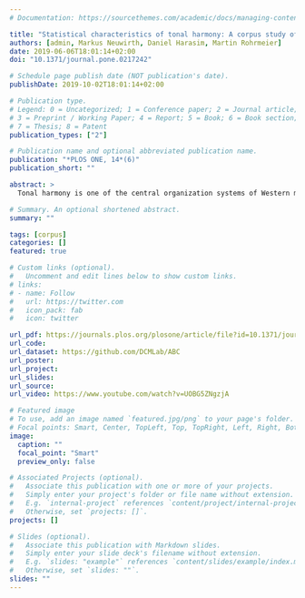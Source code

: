 ```yaml
---
# Documentation: https://sourcethemes.com/academic/docs/managing-content/

title: "Statistical characteristics of tonal harmony: A corpus study of Beethoven’s string quartets"
authors: [admin, Markus Neuwirth, Daniel Harasim, Martin Rohrmeier]
date: 2019-06-06T18:01:14+02:00
doi: "10.1371/journal.pone.0217242"

# Schedule page publish date (NOT publication's date).
publishDate: 2019-10-02T18:01:14+02:00

# Publication type.
# Legend: 0 = Uncategorized; 1 = Conference paper; 2 = Journal article;
# 3 = Preprint / Working Paper; 4 = Report; 5 = Book; 6 = Book section;
# 7 = Thesis; 8 = Patent
publication_types: ["2"]

# Publication name and optional abbreviated publication name.
publication: "*PLOS ONE, 14*(6)"
publication_short: ""

abstract: >
  Tonal harmony is one of the central organization systems of Western music. This article characterizes the statistical foundations of tonal harmony based on the computational analysis of expert annotations in a large corpus. Using resampling methods, this study shows that 1) the rank-frequency distribution of chords resembles a power law, i.e. few chords govern a large proportion of the data; 2) chord transitions are referential and chord predictability is significantly affected by distinguished chord features; 3) tonal harmony conveys directedness in time; and 4) tonal harmony operates differently at the hierarchical levels of chords and keys. These results serve to characterize tonal harmony on empirical grounds and advance the methodological state-of-the-art in digital musicology.

# Summary. An optional shortened abstract.
summary: ""

tags: [corpus]
categories: []
featured: true

# Custom links (optional).
#   Uncomment and edit lines below to show custom links.
# links:
# - name: Follow
#   url: https://twitter.com
#   icon_pack: fab
#   icon: twitter

url_pdf: https://journals.plos.org/plosone/article/file?id=10.1371/journal.pone.0217242&type=printable
url_code:
url_dataset: https://github.com/DCMLab/ABC
url_poster:
url_project:
url_slides:
url_source:
url_video: https://www.youtube.com/watch?v=UOBG5ZNgzjA

# Featured image
# To use, add an image named `featured.jpg/png` to your page's folder.
# Focal points: Smart, Center, TopLeft, Top, TopRight, Left, Right, BottomLeft, Bottom, BottomRight.
image:
  caption: ""
  focal_point: "Smart"
  preview_only: false

# Associated Projects (optional).
#   Associate this publication with one or more of your projects.
#   Simply enter your project's folder or file name without extension.
#   E.g. `internal-project` references `content/project/internal-project/index.md`.
#   Otherwise, set `projects: []`.
projects: []

# Slides (optional).
#   Associate this publication with Markdown slides.
#   Simply enter your slide deck's filename without extension.
#   E.g. `slides: "example"` references `content/slides/example/index.md`.
#   Otherwise, set `slides: ""`.
slides: ""
---
```

